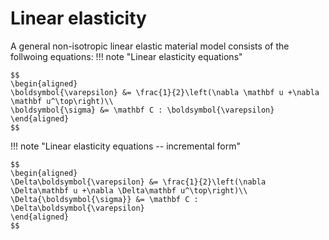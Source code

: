 # Linear elasticity

A general non-isotropic linear elastic material model consists of the follwoing equations:
!!! note "Linear elasticity equations"

    $$
    \begin{aligned}
    \boldsymbol{\varepsilon} &= \frac{1}{2}\left(\nabla \mathbf u +\nabla \mathbf u^\top\right)\\
    \boldsymbol{\sigma} &= \mathbf C : \boldsymbol{\varepsilon}
    \end{aligned}
    $$

!!! note "Linear elasticity equations -- incremental form"

    $$
    \begin{aligned}
    \Delta\boldsymbol{\varepsilon} &= \frac{1}{2}\left(\nabla \Delta\mathbf u +\nabla \Delta\mathbf u^\top\right)\\
    \Delta{\boldsymbol{\sigma}} &= \mathbf C : \Delta\boldsymbol{\varepsilon}
    \end{aligned}
    $$

